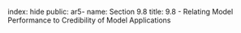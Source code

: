 index: hide
public: ar5-
name: Section 9.8
title: 9.8 - Relating Model Performance to Credibility of Model Applications


